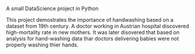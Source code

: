 A small DataScience project in Python

This project demostrates the importance of handwashing based on a dataset from 19th century. A doctor working in Austrian hospital discovered high-mortality rate in new
mothers. It was later disovered that based on analysis for hand-washing data thar doctors delivering babies were not properly washing thier hands. 
